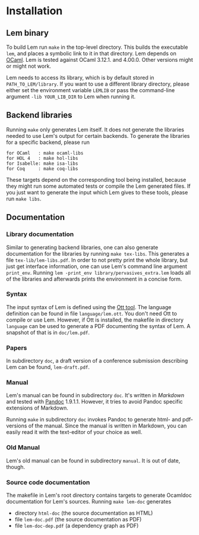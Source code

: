 # Installation

## Lem binary

To build Lem run `make` in the top-level directory. This builds the executable `lem`, and places a symbolic link to it in that directory. Lem depends on [OCaml](http://caml.inria.fr/). Lem is tested against OCaml 3.12.1. and 4.00.0. Other versions might or might not work.

Lem needs to access its library, which is by default stored in `PATH_TO_LEM/library`. If you want to use a different library directory, please either set the environment variable `LEMLIB` or pass the command-line argument `-lib YOUR_LIB_DIR` to Lem when running it.

## Backend libraries

Running `make` only generates Lem itself. It does not generate the libraries needed to use Lem's output for certain backends. To generate the libraries for a specific backend, please run

    for OCaml   : make ocaml-libs
    for HOL 4   : make hol-libs
    for Isabelle: make isa-libs
    for Coq     : make coq-libs

These targets depend on the corresponding tool being installed, because they might run some automated tests or compile the Lem generated files. If you just want to generate the input which Lem gives to these tools, please run `make libs`.

## Documentation

### Library documentation
Similar to generating backend libraries, one can also generate documentation for the libraries by running `make tex-libs`. This generates a file `tex-lib/lem-libs.pdf`. In order to not pretty print the whole library, but just get interface information, one can use Lem's command line argument `print_env`. Running `lem -print_env library/pervasives_extra.lem` loads all of the libraries and afterwards prints the environment in a concise form.

### Syntax
The input syntax of Lem is defined using the [Ott tool](http://www.cl.cam.ac.uk/~pes20/ott/). The language definition
can be found in file `language/lem.ott`. You don't need Ott to compile or use Lem. However, if Ott is installed, the makefile
in directory `language` can be used to generate a PDF documenting
the syntax of Lem.   A snapshot of that is in `doc/lem.pdf`.

### Papers
In subdirectory `doc`, a draft version of a conference submission 
describing Lem can be found, `lem-draft.pdf`.

### Manual
Lem's manual can be found in subdirectory `doc`. It's written in *Markdown* and tested with
[Pandoc](http://johnmacfarlane.net/pandoc/) 1.9.1.1. However, it tries to avoid Pandoc specific extensions of Markdown.

Running `make` in subdirectory `doc` invokes Pandoc to generate html- and pdf-versions of the manual. Since the manual is written in Markdown, you can easily read it with the text-editor of your choice as well.

### Old Manual
Lem's old manual can be found in subdirectory `manual`. It is
out of date, though. 

### Source code documentation
The makefile in Lem's root directory contains targets to generate Ocamldoc documentation for Lem's sources. Running `make lem-doc` generates 

 - directory `html-doc` (the source documentation as HTML)
 - file `lem-doc.pdf` (the source documentation as PDF)
 - file `lem-doc-dep.pdf` (a dependency graph as PDF)


